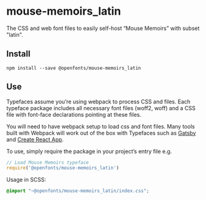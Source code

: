 
# mouse-memoirs_latin

The CSS and web font files to easily self-host “Mouse Memoirs” with subset "latin".

## Install

`npm install --save @openfonts/mouse-memoirs_latin`

## Use

Typefaces assume you’re using webpack to process CSS and files. Each typeface
package includes all necessary font files (woff2, woff) and a CSS file with
font-face declarations pointing at these files.

You will need to have webpack setup to load css and font files. Many tools built
with Webpack will work out of the box with Typefaces such as [Gatsby](https://github.com/gatsbyjs/gatsby)
and [Create React App](https://github.com/facebookincubator/create-react-app).

To use, simply require the package in your project’s entry file e.g.

```javascript
// Load Mouse Memoirs typeface
require('@openfonts/mouse-memoirs_latin')
```

Usage in SCSS:
```scss
@import "~@openfonts/mouse-memoirs_latin/index.css";
```
